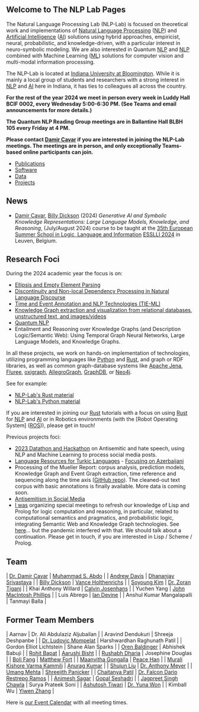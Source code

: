 ## Welcome to The NLP Lab Pages

The Natural Language Processing Lab (NLP-Lab) is focused on theoretical work and implementations of [Natural Language Processing] ([NLP]) and [Artificial Intelligence] ([AI]) solutions using hybrid approaches, empiricist, neural, probabilistic, and knowledge-driven, with a particular interest in neuro-symbolic modeling. We are also interested in Quantum [NLP] and [NLP] combined with Machine Learning ([ML]) solutions for computer vision and multi-modal information processing.

The NLP-Lab is located at [Indiana University at Bloomington](https://indiana.edu/). While it is mainly a local group of students and researchers with a strong interest in [NLP] and [AI] here in Indiana, it has ties to colleagues all across the country.

**For the rest of the year 2024 we meet in person every week in Luddy Hall BCIF 0002, every Wednesday 5:00-6:30 PM. (See Teams and email announcements for more details.)**

**The Quantum NLP Reading Group meetings are in Ballantine Hall BLBH 105 every Friday at 4 PM.**

**Please contact [Damir Cavar] if you are interested in joining the NLP-Lab meetings. The meetings are in person, and only exceptionally Teams-based online participants can join.**


- [Publications](/publications)
- [Software](/software)
- [Data](/data)
- [Projects](/projects)


## News

- [Damir Cavar], [Billy Dickson](https://www.linkedin.com/in/billy-dickson/) (2024) *Generative AI and Symbolic Knowledge Representations: Large Language Models, Knowledge, and Reasoning*, (July/August 2024) course to be taught at the [35th European Summer School in Logic, Language and Information](https://2024.esslli.eu/) [ESSLLI 2024](https://2024.esslli.eu/) in Leuven, Belgium.


## Research Foci

During the 2024 academic year the focus is on:

- [Ellipsis and Empty Element Parsing](/ellipsis)
- [Discontinuity and Non-local Dependency Processing in Natural Language Discourse](/discontinuities)
- [Time and Event Annotation and NLP Technologies (TIE-ML)](/timeevents)
- [Knowledge Graph extraction and visualization from relational databases, unstructured text, and images/videos](/kgextraction)
- [Quantum NLP](/quantumnlp)
- Entailment and Reasoning over Knowledge Graphs (and Description Logic/Semantic Web): Using Temporal Graph Neural Networks, Large Language Models, and Knowledge Graphs.

In all these projects, we work on hands-on implementation of technologies, utilizing programming languages like [Python] and [Rust], and graph or RDF libraries, as well as common graph-database systems like [Apache Jena], [Fluree], [oxigraph], [AllegroGraph], [GraphDB], or [Neo4j].

See for example:

- [NLP-Lab's Rust material](/rust)
- [NLP-Lab's Python material](/software)

If you are interested in joining our [Rust] tutorials with a focus on using [Rust] for [NLP] and [AI] or in Robotics environments (with the [Robot Operating System] ([ROS])), please get in touch!


Previous projects foci:

- [2023 Datathon and Hackathon](https://isca.indiana.edu/publication-research/social-media-project/datathon-2023/index.html) on Antisemitic and hate speech, using NLP and Machine Learning to process social media posts.
- [Language Resources for Turkic Languages](/turkic) - [Focusing on Azerbaijani](/turkic)
- Processing of the Mueller Report: corpus analysis, prediction models, Knowledge Graph and Event Graph extraction, time reference and sequencing along the time axis ([GitHub repo](https://github.com/SemiringInc/Mueller-Report-Corpus)). The cleaned-out text corpus with basic annotations is finally available. More data is coming soon.
- [Antisemitism in Social Media](/antisemitism)
- [I was](https://www.linkedin.com/in/damircavar/) organizing special meetings to refresh our knowledge of Lisp and Prolog for logic computation and reasoning, in particular, related to computational semantics and pragmatics, and probabilistic logic, integrating Semantic Web and Knowledge Graph technologies. See [here](http://damir.cavar.me/2020-01-23-Knowledge_Representation_and_Reasoning_for_AI_using_Lisp_Prolog)... but the pandemic interfered with that. We should talk about a continuation. Please get in touch, if you are interested in Lisp / Scheme / Prolog.


## Team

| [Dr. Damir Cavar] | [Muhammad S. Abdo](https://www.linkedin.com/in/muhsabrys/) |
| [Andrew Davis](https://www.linkedin.com/in/adavis94/) | [Dhananjay Srivastava](https://www.linkedin.com/in/dhananjay-srivastava/) |
| [Billy Dickson](https://www.linkedin.com/in/billy-dickson/) | [Vance Holthenrichs](https://russian.indiana.edu/about/instructors/holthenrichs-van.html) |
| [Soyoung Kim](https://linguistics.indiana.edu/about/graduate-students/kim-soyoung.html) | [Dr. Zoran Tiganj](https://homes.luddy.indiana.edu/ztiganj/) |
| Khai Anthony Willard | [Calvin Josenhans](https://halflinghelper.github.io/) |
| Yuchen Yang | [John MacIntosh Phillips](https://github.com/jackp1377) |
| Luis Abrego | [Ian Devine](https://www.linkedin.com/in/ian-devine-2002/) |
| Anshul Kumar Mangalapalli | Tanmayi Balla |


## Former Team Members

| Aarnav                                               | Dr. Ali Abdulaziz Aljubailan |
| Aravind Dendukuri | Shreeja Deshpanbe |
| [Dr. Ludovic Mompelat](https://www.linkedin.com/in/ludovic-mompelat-8a1960b8/) |  Harshwardhan Raghunath Patil |
| Gordon Elliot Lichtstein | Shane Alan Sparks |
| [Oren Baldinger](https://github.com/orenbaldinger)   | Abhishek Babuji  |
| [Rohit Bapat](https://github.com/rohitbapat/)        | [Aarushi Bisht](https://github.com/aarushiibisht) |
| [Rushabh Dharia](https://github.com/rushabhdharia)   | Josephine Douglas |
| [Boli Fang](https://github.com/blf11139)             | [Matthew Fort](https://www.linkedin.com/in/matthew-fort-07b802236/) |
| [Maanvitha Gongalla](https://github.com/maanvithag)  | [Peace Han](https://github.com/P-eaceHan) |
| [Murali Kishore Varma Kammili](https://github.com/mkvk) | [Anurag Kumar](https://github.com/anuragkumar95) |
| [Shujun Liu](https://github.com/liu-shuj/)           | [Dr. Anthony Meyer](https://www.linkedin.com/in/antmeyer408/) |
| [Umang Mehta](https://umangrmehta.github.io/)        | [Shreejith Panicker](https://skpanick.github.io/) |
| [Chaitanya Patil](https://github.com/Chaitz333)      | [Dr. Falcon Dario Restrepo Ramos](https://www.linkedin.com/in/falcon-restrepo-ramos-657b74203/) |
| [Animesh Sagar](https://github.com/animeshsagar)     | [Gopal Seshadri](https://github.com/GopalSeshadri) |
| [Jagpreet Singh Chawla](https://github.com/jagpreetschawla)      | Surya Prateek Soni |
| [Ashutosh Tiwari](https://www.linkedin.com/in/ashutosh--tiwari/) | [Dr. Yuna Won](http://www.yunawon.net) |
| Kimball Wu                                                       | [Yiwen Zhang](https://github.com/yiwenzh29) |


<!-- <iframe src="https://map.concept3d.com/?id=951#!m/241411" width="100%" height="450" frameBorder="0" scrolling="no" border="0" style="border:0px solid #fff; margin:0; padding:0;"></iframe> -->


Here is [our Event Calendar](https://calendar.google.com/calendar/embed?src=3h9o18o7i82tjmmt5q2j3qgkj8%40group.calendar.google.com&ctz=America%2FNew_York) with all meeting times.


[Damir Cavar]: http://damir.cavar.me/ "Damir Cavar"
[Dr. Damir Cavar]: https://luddy.indiana.edu/contact/profile/?Damir_Cavar "Damir Cavar"
[Fluree]: https://flur.ee/ "Fluree"
[Python]: https://www.python.org/ "Python"
[Rust]: https://www.rust-lang.org/ "Rust Language"
[AllegroGraph]: https://allegrograph.com/ "AllegroGraph"
[GraphDB]: https://www.ontotext.com/products/graphdb/ "GraphDB"
[Neo4j]: https://neo4j.com/ "Neo4j"
[Apache Jena]: https://jena.apache.org/ "Apache Jena"
[oxigraph]: https://github.com/oxigraph/ "oxigraph"
[NLP]: https://en.wikipedia.org/wiki/Natural_language_processing "Natural Language Processing"
[Natural Language Processing]: https://en.wikipedia.org/wiki/Natural_language_processing "Natural Language Processing"
[AI]: https://en.wikipedia.org/wiki/Artificial_intelligence "Artificial Intelligence"
[Artificial Intelligence]: https://en.wikipedia.org/wiki/Artificial_intelligence "Artificial Intelligence"
[ML]: https://en.wikipedia.org/wiki/Machine_learning "Machine Learning"
[Machine Learning]: https://en.wikipedia.org/wiki/Machine_learning "Machine Learning"
[ROS]: https://www.ros.org/ "Robot Operating System"
[Robot Ooperating System]: https://www.ros.org/ "Robot Operating System"
